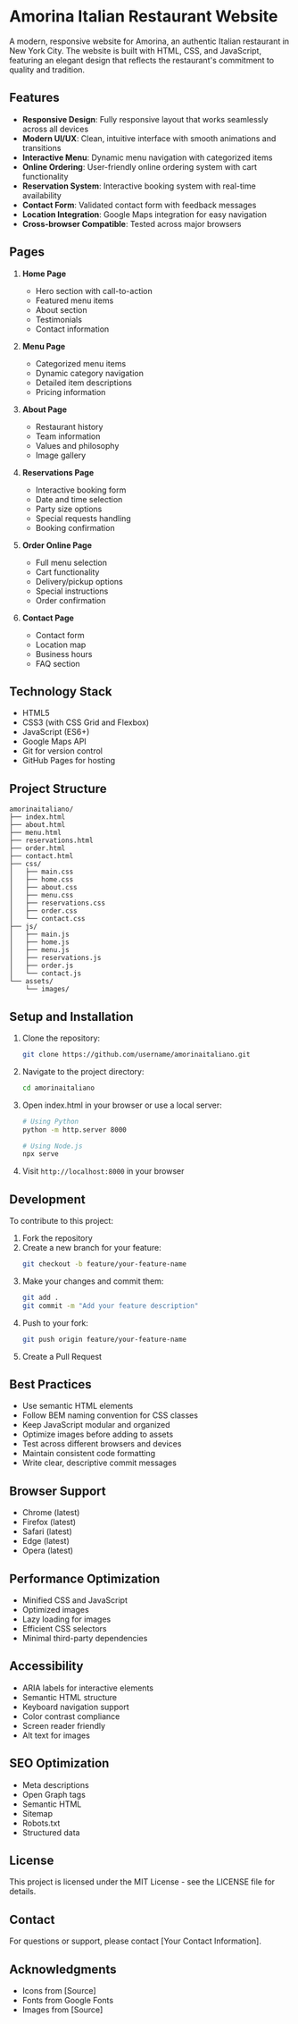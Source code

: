 # Amorina Italian Restaurant Website

A modern, responsive website for Amorina, an authentic Italian restaurant in New York City. The website is built with HTML, CSS, and JavaScript, featuring an elegant design that reflects the restaurant's commitment to quality and tradition.

## Features

- **Responsive Design**: Fully responsive layout that works seamlessly across all devices
- **Modern UI/UX**: Clean, intuitive interface with smooth animations and transitions
- **Interactive Menu**: Dynamic menu navigation with categorized items
- **Online Ordering**: User-friendly online ordering system with cart functionality
- **Reservation System**: Interactive booking system with real-time availability
- **Contact Form**: Validated contact form with feedback messages
- **Location Integration**: Google Maps integration for easy navigation
- **Cross-browser Compatible**: Tested across major browsers

## Pages

1. **Home Page**
   - Hero section with call-to-action
   - Featured menu items
   - About section
   - Testimonials
   - Contact information

2. **Menu Page**
   - Categorized menu items
   - Dynamic category navigation
   - Detailed item descriptions
   - Pricing information

3. **About Page**
   - Restaurant history
   - Team information
   - Values and philosophy
   - Image gallery

4. **Reservations Page**
   - Interactive booking form
   - Date and time selection
   - Party size options
   - Special requests handling
   - Booking confirmation

5. **Order Online Page**
   - Full menu selection
   - Cart functionality
   - Delivery/pickup options
   - Special instructions
   - Order confirmation

6. **Contact Page**
   - Contact form
   - Location map
   - Business hours
   - FAQ section

## Technology Stack

- HTML5
- CSS3 (with CSS Grid and Flexbox)
- JavaScript (ES6+)
- Google Maps API
- Git for version control
- GitHub Pages for hosting

## Project Structure

```
amorinaitaliano/
├── index.html
├── about.html
├── menu.html
├── reservations.html
├── order.html
├── contact.html
├── css/
│   ├── main.css
│   ├── home.css
│   ├── about.css
│   ├── menu.css
│   ├── reservations.css
│   ├── order.css
│   └── contact.css
├── js/
│   ├── main.js
│   ├── home.js
│   ├── menu.js
│   ├── reservations.js
│   ├── order.js
│   └── contact.js
└── assets/
    └── images/
```

## Setup and Installation

1. Clone the repository:
   ```bash
   git clone https://github.com/username/amorinaitaliano.git
   ```

2. Navigate to the project directory:
   ```bash
   cd amorinaitaliano
   ```

3. Open index.html in your browser or use a local server:
   ```bash
   # Using Python
   python -m http.server 8000
   
   # Using Node.js
   npx serve
   ```

4. Visit `http://localhost:8000` in your browser

## Development

To contribute to this project:

1. Fork the repository
2. Create a new branch for your feature:
   ```bash
   git checkout -b feature/your-feature-name
   ```
3. Make your changes and commit them:
   ```bash
   git add .
   git commit -m "Add your feature description"
   ```
4. Push to your fork:
   ```bash
   git push origin feature/your-feature-name
   ```
5. Create a Pull Request

## Best Practices

- Use semantic HTML elements
- Follow BEM naming convention for CSS classes
- Keep JavaScript modular and organized
- Optimize images before adding to assets
- Test across different browsers and devices
- Maintain consistent code formatting
- Write clear, descriptive commit messages

## Browser Support

- Chrome (latest)
- Firefox (latest)
- Safari (latest)
- Edge (latest)
- Opera (latest)

## Performance Optimization

- Minified CSS and JavaScript
- Optimized images
- Lazy loading for images
- Efficient CSS selectors
- Minimal third-party dependencies

## Accessibility

- ARIA labels for interactive elements
- Semantic HTML structure
- Keyboard navigation support
- Color contrast compliance
- Screen reader friendly
- Alt text for images

## SEO Optimization

- Meta descriptions
- Open Graph tags
- Semantic HTML
- Sitemap
- Robots.txt
- Structured data

## License

This project is licensed under the MIT License - see the LICENSE file for details.

## Contact

For questions or support, please contact [Your Contact Information].

## Acknowledgments

- Icons from [Source]
- Fonts from Google Fonts
- Images from [Source]
